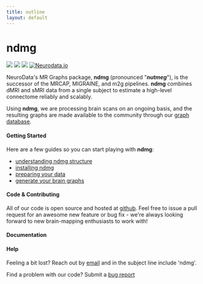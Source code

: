 ```yaml
---
title: outline
layout: default
---
```


# ndmg

[![](https://img.shields.io/pypi/v/ndmg.svg)](https://pypi.python.org/pypi/ndmg)
![](https://travis-ci.org/neurodata/ndmg.svg?branch=master)
![](https://img.shields.io/badge/pep8-0E-green.svg?style=flat)
[![Neurodata.io](https://img.shields.io/badge/Visit-neurodata.io-ff69b4.svg)](http://neurodata.io/)

NeuroData's MR Graphs package, **ndmg** (pronounced "***nutmeg***"), is the successor of the MRCAP, MIGRAINE, and m2g pipelines. **ndmg** combines dMRI and sMRI data from a single subject to estimate a high-level connectome reliably and scalably.

Using **ndmg**, we are processing brain scans on an ongoing basis, and the resulting graphs are made available to the community through our [graph database](http://openconnecto.me/graph-services/).


#### Getting Started

Here are a few guides so you can start playing with **ndmg**:
  - [understanding ndmg structure](#)
  - [installing ndmg](#)
  - [preparing your data](#)
  - [generate your brain graphs](#)


#### Code & Contributing
All of our code is open source and hosted at [github](https://github.com/neurodata/ndmg/). Feel free to issue a pull request for an awesome new feature or bug fix - we're always looking forward to new brain-mapping enthusiasts to work with!


#### Documentation


#### Help
Feeling a bit lost? Reach out by [email](mailto:support@neurodata.io) and in the subject line include 'ndmg'.

Find a problem with our code? Submit a [bug report](https://github.com/neurodata/ndmg/issues/new)
